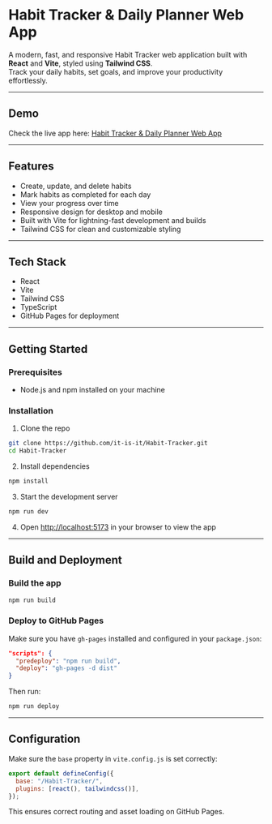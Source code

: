 # Habit Tracker & Daily Planner Web App

A modern, fast, and responsive Habit Tracker web application built with **React** and **Vite**, styled using **Tailwind CSS**.  
Track your daily habits, set goals, and improve your productivity effortlessly.

---

## Demo

Check the live app here: [Habit Tracker & Daily Planner Web App](https://it-is-it.github.io/Habit-Tracker/)

---

## Features

- Create, update, and delete habits
- Mark habits as completed for each day
- View your progress over time
- Responsive design for desktop and mobile
- Built with Vite for lightning-fast development and builds
- Tailwind CSS for clean and customizable styling

---

## Tech Stack

- React
- Vite
- Tailwind CSS
- TypeScript
- GitHub Pages for deployment

---

## Getting Started

### Prerequisites

- Node.js and npm installed on your machine

### Installation

1. Clone the repo

```bash
git clone https://github.com/it-is-it/Habit-Tracker.git
cd Habit-Tracker
```

2. Install dependencies

```bash
npm install
```

3. Start the development server

```bash
npm run dev
```

4. Open [http://localhost:5173](http://localhost:5173) in your browser to view the app

---

## Build and Deployment

### Build the app

```bash
npm run build
```

### Deploy to GitHub Pages

Make sure you have `gh-pages` installed and configured in your `package.json`:

```json
"scripts": {
  "predeploy": "npm run build",
  "deploy": "gh-pages -d dist"
}
```

Then run:

```bash
npm run deploy
```

---

## Configuration

Make sure the `base` property in `vite.config.js` is set correctly:

```js
export default defineConfig({
  base: "/Habit-Tracker/",
  plugins: [react(), tailwindcss()],
});
```

This ensures correct routing and asset loading on GitHub Pages.
